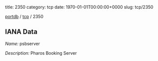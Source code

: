 title: 2350
category: tcp
date: 1970-01-01T00:00:00+0000
slug: tcp/2350

[portdb](/) / [tcp](/category/tcp.html) / 2350


## IANA Data

_Name:_ psbserver

_Description:_ Pharos Booking Server


